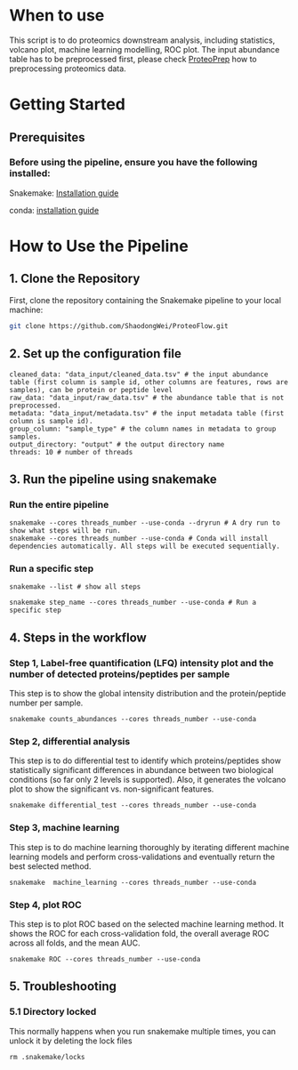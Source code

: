 # When to use
This script is to do proteomics downstream analysis, including statistics, volcano plot, machine learning modelling, ROC plot. The input abundance table has to be preprocessed first, please check [ProteoPrep](https://github.com/ShaodongWei/ProteoPrep) how to preprocessing proteomics data. 

# Getting Started
## Prerequisites
### Before using the pipeline, ensure you have the following installed:

Snakemake: [Installation guide](https://snakemake.readthedocs.io/en/stable/getting_started/installation.html) 

conda: [installation guide](https://conda.io/projects/conda/en/latest/user-guide/install/index.html) 

# How to Use the Pipeline
## 1. Clone the Repository
First, clone the repository containing the Snakemake pipeline to your local machine:

```bash
git clone https://github.com/ShaodongWei/ProteoFlow.git

```
## 2. Set up the configuration file 
```
cleaned_data: "data_input/cleaned_data.tsv" # the input abundance table (first column is sample id, other columns are features, rows are samples), can be protein or peptide level 
raw_data: "data_input/raw_data.tsv" # the abundance table that is not preprocessed. 
metadata: "data_input/metadata.tsv" # the input metadata table (first column is sample id). 
group_column: "sample_type" # the column names in metadata to group samples. 
output_directory: "output" # the output directory name 
threads: 10 # number of threads 
```

## 3. Run the pipeline using snakemake
### Run the entire pipeline 
```
snakemake --cores threads_number --use-conda --dryrun # A dry run to show what steps will be run. 
snakemake --cores threads_number --use-conda # Conda will install dependencies automatically. All steps will be executed sequentially. 
```
### Run a specific step 
```
snakemake --list # show all steps

snakemake step_name --cores threads_number --use-conda # Run a specific step 

```
## 4. Steps in the workflow 
### Step 1, Label-free quantification (LFQ) intensity plot and the number of detected proteins/peptides per sample 
This step is to show the global intensity distribution and the protein/peptide number per sample. 
```
snakemake counts_abundances --cores threads_number --use-conda
```
### Step 2, differential analysis
This step is to do differential test to identify which proteins/peptides show statistically significant differences in abundance between two biological conditions (so far only 2 levels is supported). Also, it generates the volcano plot to show the significant vs. non-significant features. 
```
snakemake differential_test --cores threads_number --use-conda
```
### Step 3, machine learning
This step is to do machine learning thoroughly by iterating different machine learning models and perform cross-validations and eventually return the best selected method. 
```
snakemake  machine_learning --cores threads_number --use-conda
```
### Step 4, plot ROC
This step is to plot ROC based on the selected machine learning method. It shows the ROC for each cross-validation fold, the overall average ROC across all folds, and the mean AUC. 
```
snakemake ROC --cores threads_number --use-conda
```

## 5. Troubleshooting

### 5.1 Directory locked
This normally happens when you run snakemake multiple times, you can unlock it by deleting the lock files 
```
rm .snakemake/locks
```

